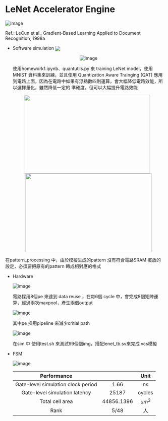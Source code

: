 # LeNet Accelerator Engine
![image](https://production-media.paperswithcode.com/methods/LeNet_Original_Image_48T74Lc.jpg)

Ref.: LeCun et al., Gradient-Based Learning Applied to Document Recognition, 1998a
* Software simulation
   <img src="https://github.com/user-attachments/assets/ad0d2a52-3099-4488-958f-46ca55a08412" div align =center />
  
   <div align="center">
   <img src="https://github.com/user-attachments/assets/bf557c8b-06c6-45da-8a75-a68cbf854c04" alt="Image" />
   </div>
   
  使用homework1.ipynb、quantutils.py 來 training LeNet model，使用 MNIST 資料集來訓練，並且使用 Quantization Aware Trainging (QAT) 應用到電路上面，因為在電路中如果有浮點數四則運算，會大幅降低電路效能，所以選擇量化，雖然降低一定的
  準確度，但可以大幅提升電路效能

  <div align="center">
  <img src="https://github.com/user-attachments/assets/43a3dcd9-e2bf-4eda-ad6f-8b57b95ba3a4" width="400" height="250" style="display: inline-block; margin-right: 10px;" />
  <img src="https://github.com/user-attachments/assets/416bd201-6ae4-4d0d-8340-f9064cee8ca9" width="400" height="250" style="display: inline-block;" />
</div>
  在pattern_processing 中，由於模擬生成的pattern 沒有符合電路SRAM 擺放的設定，必須要把原有的pattern 轉成相對應的格式
  
* Hardware

  ![image](https://github.com/user-attachments/assets/647fee80-cd94-44cb-ac6b-d956b9eb5bf6)

  電路採用8個pe 來達到 data reuse ，在每6個 cycle 中，會完成8個矩陣運算，經過兩次maxpool，產生兩個output

  ![image](https://github.com/user-attachments/assets/75153f78-8083-4d02-9fce-1f864a61c473)

  其中pe 採用pipeline 來減少critial path
  
  ![image](https://github.com/user-attachments/assets/174c8385-8aef-4ade-ae33-a402d2179d36)
  
  在sim 中 使用test.sh 來測試99個個img，搭配lenet_tb.sv來完成 vcs模擬
* FSM
  
  ![image](https://github.com/user-attachments/assets/d0e0dbcc-2d71-4d9e-acd0-637b2a83f27c)


  |  Performance   |   | Unit |   
  |  :----:  | :----:  |   :----:  |
  | Gate-level simulation clock period  | 1.66  |ns|
  | Gate-level simulation latency | 25187  |cycles|
  | Total cell area | 44856.1396 | $um^2$|
  | Rank | 5/48 | 人|

  
